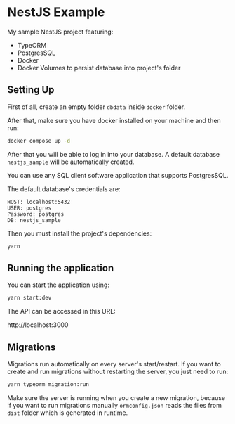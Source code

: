 # NestJS Example

My sample NestJS project featuring:

- TypeORM
- PostgresSQL
- Docker
- Docker Volumes to persist database into project's folder

## Setting Up

First of all, create an empty folder `dbdata` inside `docker` folder.

After that, make sure you have docker installed on your machine and then run:

```bash
docker compose up -d
```

After that you will be able to log in into your database. A default database `nestjs_sample` will be automatically created.

You can use any SQL client software application that supports PostgresSQL.

The default database's credentials are:

```
HOST: localhost:5432
USER: postgres
Password: postgres
DB: nestjs_sample
```

Then you must install the project's dependencies:

```bash
yarn
```

## Running the application

You can start the application using:

```bash
yarn start:dev
```

The API can be accessed in this URL:

http://localhost:3000

## Migrations

Migrations run automatically on every server's start/restart. If you want to create and run migrations without restarting the server, you just need to run:

```bash
yarn typeorm migration:run
```

Make sure the server is running when you create a new migration, because if you want to run migrations manually `ormconfig.json` reads the files from `dist` folder which is generated in runtime.
